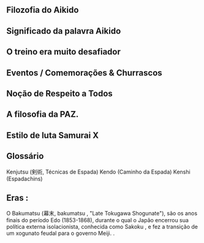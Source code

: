

## Filozofia do Aikido


## Significado da palavra Aikido


## O treino era muito desafiador


## Eventos / Comemorações & Churrascos


## Noção de Respeito a Todos


## A filosofia da PAZ.


## Estilo de luta Samurai X


## Glossário 

Kenjutsu (剣術, Técnicas de Espada) 
Kendo (Caminho da Espada)
Kenshi (Espadachins)


## Eras :

O Bakumatsu (幕末, bakumatsu , "Late Tokugawa Shogunate"), são os anos finais do período Edo (1853-1868), durante o qual o Japão encerrou sua política externa isolacionista, conhecida como  Sakoku , e fez a transição de um xogunato feudal para o governo Meiji. .

